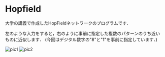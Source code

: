 # Hopfield
大学の講義で作成したHopFieldネットワークのプログラムです．

左のような入力をすると，右のように事前に指定した複数のパターンのうち近いものに近似します．
(今回はデジタル数字の"8"と"1"を事前に指定しています．)

![pic1](https://user-images.githubusercontent.com/75288670/190979470-02a1ba50-c110-45cc-b98d-df340fcbfc3b.PNG)
![pic2](https://user-images.githubusercontent.com/75288670/190979475-8979629b-24fb-4a97-923b-6dba8d9455f0.PNG)
